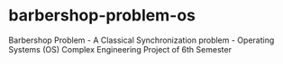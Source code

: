 # barbershop-problem-os
Barbershop Problem - A Classical Synchronization problem - Operating Systems (OS) Complex Engineering Project of 6th Semester
